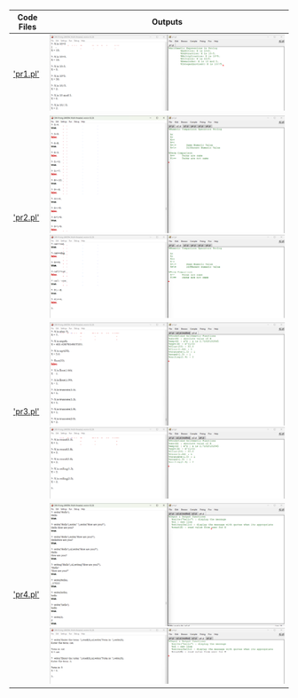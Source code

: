 | Code Files | Outputs |
|------------|---------|
|['pr1.pl'](./Codes/pr1.pl)|![1.png](./Outputs/1.png)|
|['pr2.pl'](./Codes/pr2.pl)|![2-1.png](./Outputs/2-1.png)![2-2.png](./Outputs/2-2.png)|
|['pr3.pl'](./Codes/pr3.pl)|![3-1.png](./Outputs/3-1.png)![3-2.png](./Outputs/3-2.png)|
|['pr4.pl'](./Codes/pr4.pl)|![4-1.png](./Outputs/4-1.png)![4-2.png](./Outputs/4-2.png)|



